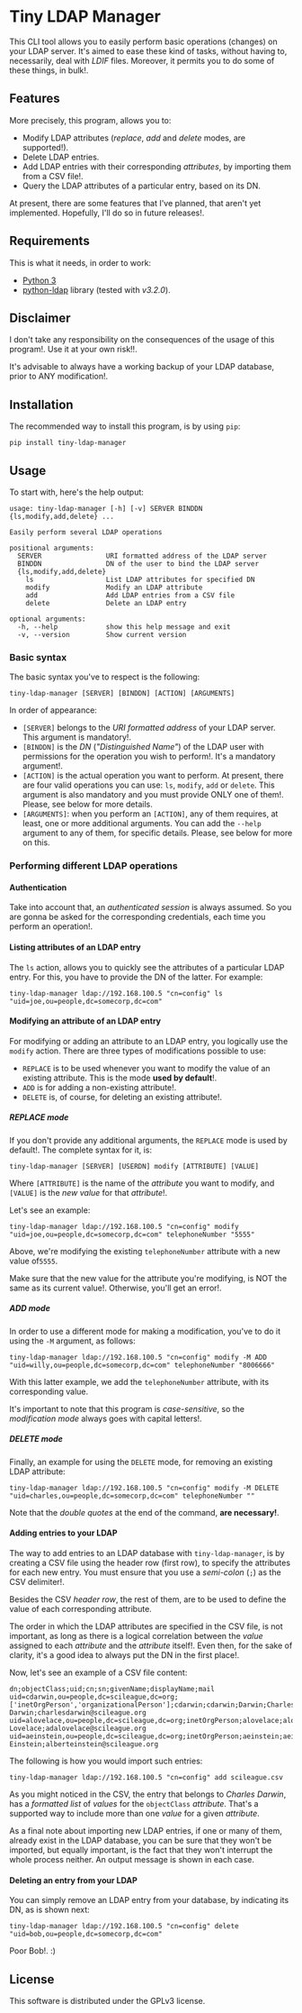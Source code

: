 # Tiny LDAP Manager
This CLI tool allows you to easily perform basic operations (changes) on your
LDAP server. It's aimed to ease these kind of tasks, without having to, necessarily,
deal with *LDIF* files. Moreover, it permits you to do some of these things, in bulk!.

## Features
More precisely, this program, allows you to:
 * Modify LDAP attributes (*replace*, *add* and *delete* modes, are supported!).
 * Delete LDAP entries. 
 * Add LDAP entries with their corresponding *attributes*, by importing them
 from a CSV file!.
 * Query the LDAP attributes of a particular entry, based on its DN. 

At present, there are some features that I've planned, that aren't yet
implemented. Hopefully, I'll do so in future releases!. 

## Requirements
This is what it needs, in order to work:
 * [Python 3](https://www.python.org/downloads/)
 * [python-ldap](https://pypi.python.org/pypi/python-ldap/) library (tested
with *v3.2.0*).

## Disclaimer
I don't take any responsibility on the consequences of the usage of this
program!. Use it at your own risk!!.

It's advisable to always have a working backup of your LDAP database, prior to
ANY modification!.

## Installation
The recommended way to install this program, is by using `pip`:
```
pip install tiny-ldap-manager
```

## Usage
To start with, here's the help output:
```
usage: tiny-ldap-manager [-h] [-v] SERVER BINDDN {ls,modify,add,delete} ...

Easily perform several LDAP operations

positional arguments:
  SERVER                URI formatted address of the LDAP server
  BINDDN                DN of the user to bind the LDAP server
  {ls,modify,add,delete}
    ls                  List LDAP attributes for specified DN
    modify              Modify an LDAP attribute
    add                 Add LDAP entries from a CSV file
    delete              Delete an LDAP entry

optional arguments:
  -h, --help            show this help message and exit
  -v, --version         Show current version
```
### Basic syntax
The basic syntax you've to respect is the following:
```
tiny-ldap-manager [SERVER] [BINDDN] [ACTION] [ARGUMENTS]
```
In order of appearance:
 * `[SERVER]` belongs to the *URI formatted address* of your LDAP server. This
 argument is mandatory!.
 * `[BINDDN]` is the *DN* (*"Distinguished Name"*) of the LDAP user with
 permissions for the operation you wish to perform!. It's a mandatory argument!.
 * `[ACTION]` is the actual operation you want to perform. At present, there
 are four valid operations you can use: `ls`, `modify`, `add` or `delete`. This
 argument is also mandatory and you must provide ONLY one of them!. Please, see
 below for more details.
 * `[ARGUMENTS]`: when you perform an `[ACTION]`, any of them requires, at least, one
 or more additional arguments. You can add the `--help` argument to any of
 them, for specific details. Please, see below for more on this.

### Performing different LDAP operations

#### Authentication
Take into account that, an *authenticated session* is always assumed. So you are
gonna be asked for the corresponding credentials, each time you perform an
operation!.

#### Listing attributes of an LDAP entry
The `ls` action, allows you to quickly see the attributes of a particular LDAP
entry. For this, you have to provide the DN of the latter. For example:
```
tiny-ldap-manager ldap://192.168.100.5 "cn=config" ls "uid=joe,ou=people,dc=somecorp,dc=com"
```

#### Modifying an attribute of an LDAP entry
For modifying or adding an attribute to an LDAP entry, you logically use the
`modify` action. There are three types of modifications possible to use:
 * `REPLACE` is to be used whenever you want to modify the value of an existing
 attribute. This is the mode **used by default**!.
 * `ADD` is for adding a non-existing attribute!.
 * `DELETE` is, of course, for deleting an existing attribute!. 

##### REPLACE mode
If you don't provide any additional arguments, the `REPLACE` mode is used by
default!. The complete syntax for it, is:
```
tiny-ldap-manager [SERVER] [USERDN] modify [ATTRIBUTE] [VALUE] 
```
Where `[ATTRIBUTE]` is the name of the *attribute* you want to modify, and
`[VALUE]` is the *new value* for that *attribute*!.

Let's see an example:
```
tiny-ldap-manager ldap://192.168.100.5 "cn=config" modify "uid=joe,ou=people,dc=somecorp,dc=com" telephoneNumber "5555" 
```
Above, we're modifying the existing `telephoneNumber` attribute with a new value
of`5555`.

Make sure that the new value for the attribute you're modifying, is NOT the
same as its current value!. Otherwise, you'll get an error!.

##### ADD mode
In order to use a different mode for making a modification, you've to do it
using the `-M` argument, as follows: 
```
tiny-ldap-manager ldap://192.168.100.5 "cn=config" modify -M ADD "uid=willy,ou=people,dc=somecorp,dc=com" telephoneNumber "8006666"
```
With this latter example, we add the `telephoneNumber` attribute, with its
corresponding value. 

It's important to note that this program is *case-sensitive*, so the
*modification mode* always goes with capital letters!.

##### DELETE mode
Finally, an example for using the `DELETE` mode, for removing an existing LDAP attribute:
```
tiny-ldap-manager ldap://192.168.100.5 "cn=config" modify -M DELETE "uid=charles,ou=people,dc=somecorp,dc=com" telephoneNumber ""
```
Note that the *double quotes* at the end of the command, **are necessary!**.

#### Adding entries to your LDAP
The way to add entries to an LDAP database with `tiny-ldap-manager`, is by
creating a CSV file using the header row (first row), to specify the attributes
for each new entry. You must ensure that you use a *semi-colon* (`;`) as the CSV
delimiter!.

Besides the CSV *header row*, the rest of them, are to be used to define the
value of each corresponding attribute.

The order in which the LDAP attributes are specified in the CSV file, is not
important, as long as there is a logical correlation between the *value* assigned
to each *attribute* and the *attribute* itself!. Even then, for the sake of
clarity, it's a good idea to always put the DN in the first place!.

Now, let's see an example of a CSV file content:
```
dn;objectClass;uid;cn;sn;givenName;displayName;mail
uid=cdarwin,ou=people,dc=scileague,dc=org;['inetOrgPerson','organizationalPerson'];cdarwin;cdarwin;Darwin;Charles;Charles Darwin;charlesdarwin@scileague.org
uid=alovelace,ou=people,dc=scileague,dc=org;inetOrgPerson;alovelace;alovelace;Lovelace;Ada;Ada Lovelace;adalovelace@scileague.org
uid=aeinstein,ou=people,dc=scileague,dc=org;inetOrgPerson;aeinstein;aeinstein;Einstein;Albert;Albert Einstein;alberteinstein@scileague.org
```
The following is how you would import such entries:
```
tiny-ldap-manager ldap://192.168.100.5 "cn=config" add scileague.csv
```

As you might noticed in the CSV, the entry that belongs to *Charles Darwin*, has
a *formatted list* of *values* for the `objectClass` *attribute*. That's a
supported way to include more than one *value* for a given *attribute*.

As a final note about importing new LDAP entries, if one or many of them, already
exist in the LDAP database, you can be sure that they won't be imported, but 
equally important, is the fact that they won't interrupt the whole process
neither. An output message is shown in each case.    

#### Deleting an entry from your LDAP
You can simply remove an LDAP entry from your database, by indicating its DN,
as is shown next:
```
tiny-ldap-manager ldap://192.168.100.5 "cn=config" delete "uid=bob,ou=people,dc=somecorp,dc=com"
```
Poor Bob!. :)

## License
This software is distributed under the GPLv3 license.
